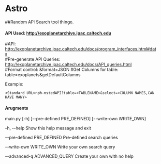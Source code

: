 # Astro
##Random API Search tool thingo. 

#### API Used: http://exoplanetarchive.ipac.caltech.edu
#API:                        http://exoplanetarchive.ipac.caltech.edu/docs/program_interfaces.html#data<br>
#Pre-generate API Queries:   http://exoplanetarchive.ipac.caltech.edu/docs/API_queries.html<br>
#Format control:             &format=JSON
#Get Columns for table:      table=exoplanets&getDefaultColumns


Example:

    <Standard URL>nph-nstedAPI?table=<TABLENAME>&select=<COLUMN NAMES,CAN HAVE MANY>
    
    
#### Arugments
main.py [-h] [--pre-defined PRE_DEFINED] [--write-own WRITE_OWN]
  
  -h, --help                                      Show this help message and exit
  
  --pre-defined PRE_DEFINED                       Pre-defined search queries
  
  --write-own WRITE_OWN                           Write your own search query
  
  --advanced-q ADVANCED_QUERY                     Create your own with no help <Typing a URL> 
